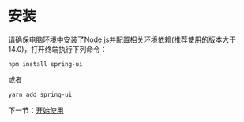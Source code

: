 # 安装

请确保电脑环境中安装了Node.js并配置相关环境依赖(推荐使用的版本大于14.0)，打开终端执行下列命令：

```
npm install spring-ui
```

或者

```
yarn add spring-ui
```

下一节：[开始使用](#/doc/get-started)